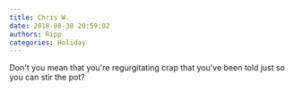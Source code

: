 ```yaml
---
title: Chris W.
date: 2018-08-30 20:59:02
authors: Ripp
categories: Holiday
---
```


 Don't you mean that you're regurgitating crap that you've been told just so you can stir the pot?